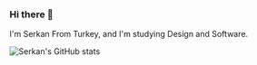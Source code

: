 ### Hi there 👋

I'm Serkan From Turkey, and I'm studying Design and Software.

![Serkan's GitHub stats](https://github-readme-stats.vercel.app/api?username=serkan-ai&show_icons=true&theme=dark)
